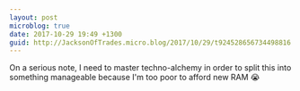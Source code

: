 ```yaml
---
layout: post
microblog: true
date: 2017-10-29 19:49 +1300
guid: http://JacksonOfTrades.micro.blog/2017/10/29/t924528656734498816.html
---
```

On a serious note, I need to master techno-alchemy in order to split this into something manageable because I'm too poor to afford new RAM 😭
